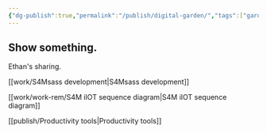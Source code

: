 ```yaml
---
{"dg-publish":true,"permalink":"/publish/digital-garden/","tags":["gardenEntry"]}
---
```



## Show something.

Ethan's sharing.

[[work/S4Msass development\|S4Msass development]]

[[work/work-rem/S4M iIOT sequence diagram\|S4M iIOT sequence diagram]]

[[publish/Productivity tools\|Productivity tools]]